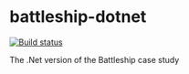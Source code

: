 # battleship-dotnet
[![Build status](https://dev.azure.com/APS-SD-Stewards/APS-SD/_apis/build/status/proscrumdev.battleship-dotnet-CI)](https://dev.azure.com/APS-SD-Stewards/APS-SD/_build/latest?definitionId=14)

The .Net version of the Battleship case study
